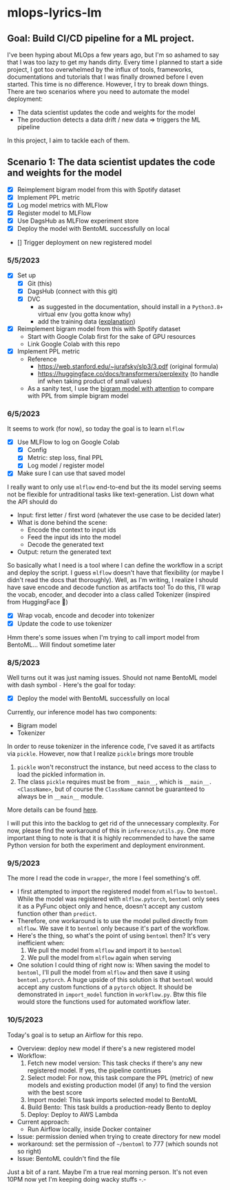 # mlops-lyrics-lm

## Goal: Build CI/CD pipeline for a ML project.

I've been hyping about MLOps a few years ago, but I'm so ashamed to say that I was too lazy to get my hands dirty. Every time I planned to start a side project, I got too overwhelmed by the influx of tools, frameworks, documentations and tutorials that I was finally drowned before I even started. This time is no difference. However, I try to break down things. There are two scenarios where you need to automate the model deployment:
- The data scientist updates the code and weights for the model
- The production detects a data drift / new data => triggers the ML pipeline

In this project, I aim to tackle each of them.

## Scenario 1: The data scientist updates the code and weights for the model 
- [x] Reimplement bigram model from this with Spotify dataset
- [x] Implement PPL metric
- [x] Log model metrics with MLFlow
- [x] Register model to MLFlow
- [x] Use DagsHub as MLFlow experiment store
- [x] Deploy the model with BentoML successfully on local
- [] Trigger deployment on new registered model

### 5/5/2023
- [x] Set up
    - [x] Git (this)
    - [x] DagsHub (connect with this git)
    - [x] DVC
        - as suggested in the documentation, should install in a `Python3.8+` virtual env (you gotta know why)
        - add the training data ([explanation](https://dvc.org/doc/start/data-management/data-versioning#add-click-to-get-a-peek-under-the-hood))
- [x] Reimplement bigram model from this with Spotify dataset
    - Start with Google Colab first for the sake of GPU resources
    - Link Google Colab with this repo
- [x] Implement PPL metric
    - Reference
        - https://web.stanford.edu/~jurafsky/slp3/3.pdf (original formula)
        - https://huggingface.co/docs/transformers/perplexity (to handle inf when taking product of small values)
    - As a sanity test, I use the [bigram model with attention](https://www.youtube.com/watch?v=kCc8FmEb1nY) to compare with PPL from simple bigram model


### 6/5/2023
It seems to work (for now), so today the goal is to learn `mlflow`
- [x] Use MLFlow to log on Google Colab
    - [x] Config
    - [x] Metric: step loss, final PPL
    - [x] Log model / register model
- [x] Make sure I can use that saved model

I really want to only use `mlflow` end-to-end but the its model serving seems not be flexible for untraditional tasks like text-generation. List down what the API should do
- Input: first letter / first word (whatever the use case to be decided later)
- What is done behind the scene:
    - Encode the context to input ids
    - Feed the input ids into the model
    - Decode the generated text
- Output: return the generated text

So basically what I need is a tool where I can define the workflow in a script and deploy the script. I guess `mlflow` doesn't have that flexibility (or maybe I didn't read the docs that thoroughly). Well, as I'm writing, I realize I should have save encode and decode function as artifacts too! To do this, I'll wrap the vocab, encoder, and decoder into a class called Tokenizer (inspired from HuggingFace 🤗)
- [x] Wrap vocab, encode and decoder into tokenizer
- [x] Update the code to use tokenizer

Hmm there's some issues when I'm trying to call import model from BentoML... Will findout sometime later

### 8/5/2023
Well turns out it was just naming issues. Should not name BentoML model with dash symbol `-`
Here's the goal for today:
- [x] Deploy the model with BentoML successfully on local

Currently, our inference model has two components:
- Bigram model
- Tokenizer

In order to reuse tokenizer in the inference code, I've saved it as artifacts via `pickle`. However, now that I realize `pickle` brings more trouble
1. `pickle` won't reconstruct the instance, but need access to the class to load the pickled information in.
2. The class `pickle` requires must be from `__main__`, which is `__main__.<ClassName>`, but of course the `ClassName` cannot be guaranteed to always be in `__main__` module.

More details can be found [here](https://stackoverflow.com/questions/27732354/unable-to-load-files-using-pickle-and-multiple-modules).

I will put this into the backlog to get rid of the unnecessary complexity. For now, please find the workaround of this in `inference/utils.py`. One more important thing to note is that it is highly recommended to have the same Python version for both the experiment and deployment environment.

### 9/5/2023
The more I read the code in `wrapper`, the more I feel something's off.
- I first attempted to import the registered model from `mlflow` to `bentoml`. While the model was registered with `mlflow.pytorch`, `bentoml` only sees it as a PyFunc object only and hence, doesn't accept any custom function other than `predict`.
- Therefore, one workaround is to use the model pulled directly from `mlflow`. We save it to `bentoml` only because it's part of the workflow.
- Here's the thing, so what's the point of using `bentoml` then? It's very inefficient when:
    1. We pull the model from `mlflow` and import it to `bentoml`
    2. We pull the model from `mlflow` again when serving
- One solution I could thing of right now is: When saving the model to `bentoml`, I'll pull the model from `mlflow` and then save it using `bentoml.pytorch`. A huge upside of this solution is that `bentoml` would accept any custom functions of a `pytorch` object. It should be demonstrated in `import_model` function in `workflow.py`. Btw this file would store the functions used for automated workflow later.

### 10/5/2023
Today's goal is to setup an Airflow for this repo.
- Overview: deploy new model if there's a new registered model
- Workflow:
    1. Fetch new model version: This task checks if there's any new registered model. If yes, the pipeline continues
    2. Select model: For now, this task compare the PPL (metric) of new models and existing production model (if any) to find the version with the best score
    3. Import model: This task imports selected model to BentoML
    4. Build Bento: This task builds a production-ready Bento to deploy
    4. Deploy: Deploy to AWS Lambda
- Current approach:
    - Run Airflow locally, inside Docker container
- Issue: permission denied when trying to create directory for new model
- workaround: set the permission of `~/bentoml` to 777 (which sounds not so right)
- Issue: BentoML couldn't find the file

Just a bit of a rant. Maybe I'm a true real morning person. It's not even 10PM now yet I'm keeping doing wacky stuffs -.-
